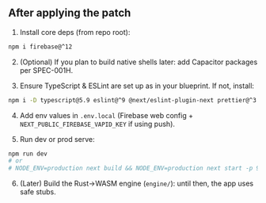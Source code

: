 ## After applying the patch

1) Install core deps (from repo root):

```bash
npm i firebase@^12
```

2) (Optional) If you plan to build native shells later: add Capacitor packages per SPEC-001H.

3) Ensure TypeScript & ESLint are set up as in your blueprint. If not, install:

```bash
npm i -D typescript@5.9 eslint@^9 @next/eslint-plugin-next prettier@^3
```

4) Add env values in `.env.local` (Firebase web config + `NEXT_PUBLIC_FIREBASE_VAPID_KEY` if using push).

5) Run dev or prod serve:

```bash
npm run dev
# or
# NODE_ENV=production next build && NODE_ENV=production next start -p 9000
```

6) (Later) Build the Rust→WASM engine (`engine/`): until then, the app uses safe stubs.
